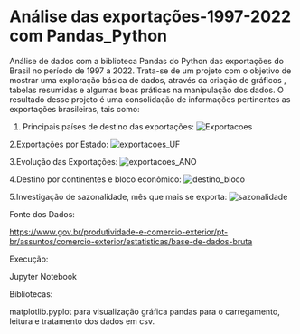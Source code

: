 # Análise das exportações-1997-2022 com Pandas_Python
Análise de dados com a biblioteca Pandas do Python das exportações do Brasil no período de 1997 a 2022.
Trata-se de um projeto com o objetivo de mostrar uma exploração básica de dados, através da criação de gráficos , tabelas resumidas e algumas boas práticas
na manipulação dos dados.
O resultado desse projeto é  uma consolidação de informações pertinentes as exportações brasileiras, tais como:
1. Principais países de destino das exportações:
![Exportacoes](https://user-images.githubusercontent.com/126826484/229635088-38a26beb-e7d2-43dc-9d16-afa08586004e.png)

2.Exportações por Estado:
![exportacoes_UF](https://user-images.githubusercontent.com/126826484/229635367-684fd53c-5349-4060-b506-39fb08874cbf.png)

3.Evolução das Exportações:
![exportacoes_ANO](https://user-images.githubusercontent.com/126826484/229635534-908c9351-8267-4450-9357-8931891fd045.png)

4.Destino por continentes e bloco econômico:
![destino_bloco](https://user-images.githubusercontent.com/126826484/229635823-d93c72ac-66f7-478f-93b2-8e31b4aca86e.png)

5.Investigação de sazonalidade, mês que mais se exporta:
![sazonalidade](https://user-images.githubusercontent.com/126826484/229636285-780d39a8-ada0-43da-a47f-56ba1163d023.png)


Fonte dos Dados:

https://www.gov.br/produtividade-e-comercio-exterior/pt-br/assuntos/comercio-exterior/estatisticas/base-de-dados-bruta

Execução:

Jupyter Notebook

Bibliotecas:

matplotlib.pyplot para visualização gráfica
pandas para o carregamento, leitura e tratamento dos dados em csv.





